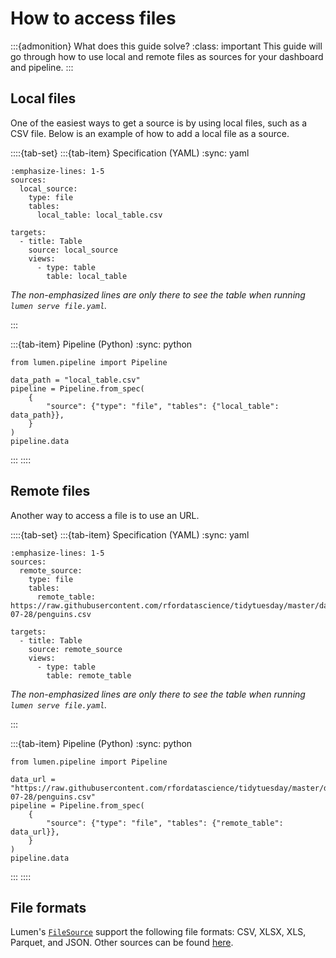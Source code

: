 # How to access files

:::{admonition} What does this guide solve?
:class: important
This guide will go through how to use local and remote files as sources for your dashboard and pipeline.
:::

## Local files
One of the easiest ways to get a source is by using local files, such as a CSV file.
Below is an example of how to add a local file as a source.

::::{tab-set}
:::{tab-item} Specification (YAML)
:sync: yaml
``` {code-block} yaml
:emphasize-lines: 1-5
sources:
  local_source:
    type: file
    tables:
      local_table: local_table.csv

targets:
  - title: Table
    source: local_source
    views:
      - type: table
        table: local_table
```
_The non-emphasized lines are only there to see the table when running `lumen serve file.yaml`._

:::

:::{tab-item} Pipeline (Python)
:sync: python
``` {code-block} python
from lumen.pipeline import Pipeline

data_path = "local_table.csv"
pipeline = Pipeline.from_spec(
    {
        "source": {"type": "file", "tables": {"local_table": data_path}},
    }
)
pipeline.data

```
:::
::::


## Remote files
Another way to access a file is to use an URL.


::::{tab-set}
:::{tab-item} Specification (YAML)
:sync: yaml
``` {code-block} yaml
:emphasize-lines: 1-5
sources:
  remote_source:
    type: file
    tables:
      remote_table: https://raw.githubusercontent.com/rfordatascience/tidytuesday/master/data/2020/2020-07-28/penguins.csv

targets:
  - title: Table
    source: remote_source
    views:
      - type: table
        table: remote_table
```
_The non-emphasized lines are only there to see the table when running `lumen serve file.yaml`._

:::

:::{tab-item} Pipeline (Python)
:sync: python
``` {code-block} python
from lumen.pipeline import Pipeline

data_url = "https://raw.githubusercontent.com/rfordatascience/tidytuesday/master/data/2020/2020-07-28/penguins.csv"
pipeline = Pipeline.from_spec(
    {
        "source": {"type": "file", "tables": {"remote_table": data_url}},
    }
)
pipeline.data
```
:::
::::


## File formats
Lumen's [`FileSource`](../../reference/source/FileSource) support the following file formats: CSV, XLSX, XLS, Parquet, and JSON.
Other sources can be found [here](../../reference/source).
